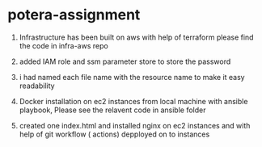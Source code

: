 # potera-assignment

1. Infrastructure has been built on aws with help of terraform please find the code in infra-aws repo

2. added IAM role and ssm parameter store to store the password 

3. i had named each file name with the resource name to make it easy readability 

4. Docker installation on ec2 instances from local machine with ansible playbook, Please see the relavent  code in ansible folder

5. created one index.html and installed nginx on ec2 instances and with help of git workflow ( actions) depployed on to instances 


